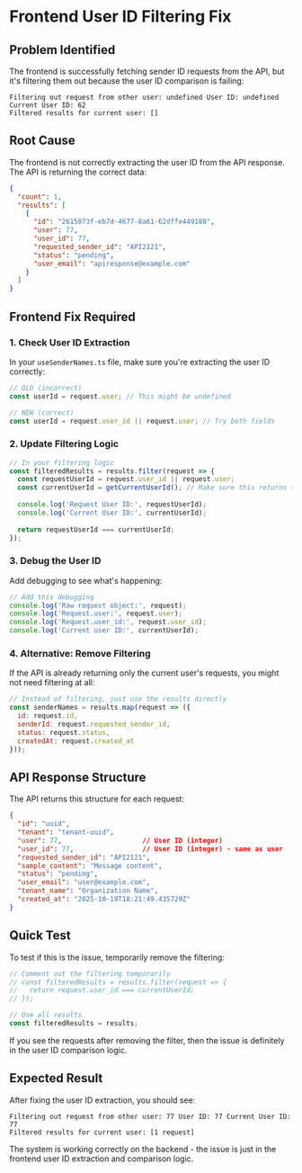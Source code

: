 # Frontend User ID Filtering Fix

## Problem Identified

The frontend is successfully fetching sender ID requests from the API, but it's filtering them out because the user ID comparison is failing:

```
Filtering out request from other user: undefined User ID: undefined Current User ID: 62
Filtered results for current user: []
```

## Root Cause

The frontend is not correctly extracting the user ID from the API response. The API is returning the correct data:

```json
{
  "count": 1,
  "results": [
    {
      "id": "2615873f-eb7d-4677-8a61-62dffe449188",
      "user": 77,
      "user_id": 77,
      "requested_sender_id": "API2121",
      "status": "pending",
      "user_email": "apiresponse@example.com"
    }
  ]
}
```

## Frontend Fix Required

### 1. Check User ID Extraction

In your `useSenderNames.ts` file, make sure you're extracting the user ID correctly:

```javascript
// OLD (incorrect)
const userId = request.user; // This might be undefined

// NEW (correct)
const userId = request.user_id || request.user; // Try both fields
```

### 2. Update Filtering Logic

```javascript
// In your filtering logic
const filteredResults = results.filter(request => {
  const requestUserId = request.user_id || request.user;
  const currentUserId = getCurrentUserId(); // Make sure this returns the correct ID
  
  console.log('Request User ID:', requestUserId);
  console.log('Current User ID:', currentUserId);
  
  return requestUserId === currentUserId;
});
```

### 3. Debug the User ID

Add debugging to see what's happening:

```javascript
// Add this debugging
console.log('Raw request object:', request);
console.log('Request.user:', request.user);
console.log('Request.user_id:', request.user_id);
console.log('Current user ID:', currentUserId);
```

### 4. Alternative: Remove Filtering

If the API is already returning only the current user's requests, you might not need filtering at all:

```javascript
// Instead of filtering, just use the results directly
const senderNames = results.map(request => ({
  id: request.id,
  senderId: request.requested_sender_id,
  status: request.status,
  createdAt: request.created_at
}));
```

## API Response Structure

The API returns this structure for each request:

```json
{
  "id": "uuid",
  "tenant": "tenant-uuid", 
  "user": 77,                    // User ID (integer)
  "user_id": 77,                 // User ID (integer) - same as user
  "requested_sender_id": "API2121",
  "sample_content": "Message content",
  "status": "pending",
  "user_email": "user@example.com",
  "tenant_name": "Organization Name",
  "created_at": "2025-10-19T18:21:49.435729Z"
}
```

## Quick Test

To test if this is the issue, temporarily remove the filtering:

```javascript
// Comment out the filtering temporarily
// const filteredResults = results.filter(request => {
//   return request.user_id === currentUserId;
// });

// Use all results
const filteredResults = results;
```

If you see the requests after removing the filter, then the issue is definitely in the user ID comparison logic.

## Expected Result

After fixing the user ID extraction, you should see:

```
Filtering out request from other user: 77 User ID: 77 Current User ID: 77
Filtered results for current user: [1 request]
```

The system is working correctly on the backend - the issue is just in the frontend user ID extraction and comparison logic.


